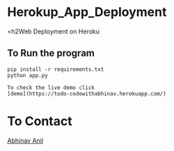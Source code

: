 # Herokup_App_Deployment
<h2Web Deployment on Heroku</h2>

<h2>To Run the program</h2>

```
pip install -r requirements.txt 
python app.py
```

```
To check the live demo click 
[demo](https://todo-codewithabhinav.herokuapp.com/)
```


<h1>To Contact</h1>

[Abhinav Anil](mailto:abhinav.anil2206@gmail.com)

